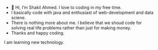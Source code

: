 - 👋 Hi, I’m Shakil Ahmed. I love to coding in my free time.
- I basically code with java and enthusiast of web-development and data sciene.
- There is nothing more about me. I believe that we shoud code for solving real life problems rather than just for making money.
- Thanks and happy coding.
 
<!---
shakilmith/shakilmith is a ✨ special ✨ repository because its `README.md` (this file) appears on your GitHub profile.
You can click the Preview link to take a look at your changes.
--->

I am learning new technology.
